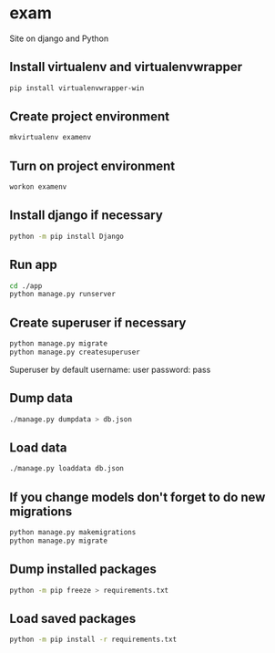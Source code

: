 # exam
Site on django and Python

## Install virtualenv and virtualenvwrapper
```sh
pip install virtualenvwrapper-win
```

## Create project environment
```sh
mkvirtualenv examenv
```

## Turn on project environment
```sh
workon examenv
```

## Install django if necessary
```sh
python -m pip install Django
```

## Run app
```sh
cd ./app
python manage.py runserver
```

## Create superuser if necessary
```sh
python manage.py migrate
python manage.py createsuperuser
```

Superuser by  default
username: user
password: pass

## Dump data
```sh
./manage.py dumpdata > db.json
```

## Load data
```sh
./manage.py loaddata db.json
```

## If you change models don't forget to do new migrations
```sh
python manage.py makemigrations
python manage.py migrate
```

## Dump installed packages
```sh
python -m pip freeze > requirements.txt
```

## Load saved packages
```sh
python -m pip install -r requirements.txt
```
